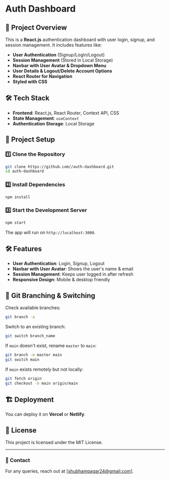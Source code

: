 # Auth Dashboard

## 🚀 Project Overview
This is a **React.js** authentication dashboard with user login, signup, and session management. It includes features like:
- **User Authentication** (Signup/Login/Logout)
- **Session Management** (Stored in Local Storage)
- **Navbar with User Avatar & Dropdown Menu**
- **User Details & Logout/Delete Account Options**
- **React Router for Navigation**
- **Styled with CSS**

## 🛠️ Tech Stack
- **Frontend**: React.js, React Router, Context API, CSS
- **State Management**: `useContext`
- **Authentication Storage**: Local Storage

## 📂 Project Setup
### 1️⃣ Clone the Repository
```sh
git clone https://github.com//auth-dashboard.git
cd auth-dashboard
```

### 2️⃣ Install Dependencies
```sh
npm install
```

### 3️⃣ Start the Development Server
```sh
npm start
```
The app will run on `http://localhost:3000`.

## 🛠️ Features
- **User Authentication**: Login, Signup, Logout
- **Navbar with User Avatar**: Shows the user's name & email
- **Session Management**: Keeps user logged in after refresh
- **Responsive Design**: Mobile & desktop friendly

## 🔄 Git Branching & Switching
Check available branches:
```sh
git branch -a
```
Switch to an existing branch:
```sh
git switch branch_name
```
If `main` doesn't exist, rename `master` to `main`:
```sh
git branch -m master main
git switch main
```
If `main` exists remotely but not locally:
```sh
git fetch origin
git checkout -b main origin/main
```

## 🏗️ Deployment
You can deploy it on **Vercel** or **Netlify**.

## 📜 License
This project is licensed under the MIT License.

---
### 📧 Contact
For any queries, reach out at [shubhampagar24@gmail.com].

